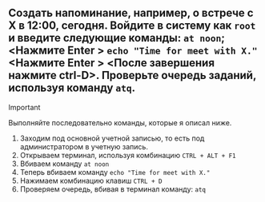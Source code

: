 ## Создать напоминание, например, о встрече с Х в 12:00, сегодня. Войдите в систему как `root` и введите следующие команды: `at noon`; <Нажмите Enter > `echo "Time for meet with Х."` <Нажмите Enter > <После завершения нажмите ctrl-D>. Проверьте очередь заданий, используя команду `atq`.

> [!IMPORTANT]
> Выполняйте последовательно команды, которые я описал ниже. 

1. Заходим под основной учетной записью, то есть под администратором в учетную запись.
2. Открываем терминал, используя комбинацию `CTRL + ALT + F1`
3. Вбиваем команду `at noon`
4. Теперь вбиваем команду `echo "Time for meet with X."`
5. Нажимаем комбинацию клавиш `CTRL + D`
6. Проверяем очередь, вбивая в терминал команду: `atq`